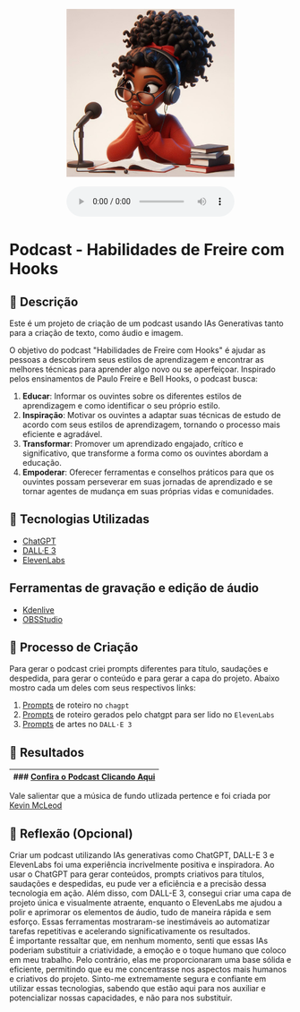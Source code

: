 <p align="center">
<img 
    src="./assets/cover.png"
    width="300"
/>
</p>

<div align="center">
    <audio src="output/podcast.mp3" controls title="Podcast"></audio>
</div>

# Podcast - Habilidades de Freire com Hooks

## 📒 Descrição
Este é um projeto de criação de um podcast usando IAs Generativas tanto para a criação de texto, como áudio e imagem.


O objetivo do podcast "Habilidades de Freire com Hooks" é ajudar as pessoas a descobrirem seus estilos de aprendizagem e encontrar as melhores técnicas para aprender algo novo ou se aperfeiçoar. Inspirado pelos ensinamentos de Paulo Freire e Bell Hooks, o podcast busca:

1. **Educar**: Informar os ouvintes sobre os diferentes estilos de aprendizagem e como identificar o seu próprio estilo.
2. **Inspiração**: Motivar os ouvintes a adaptar suas técnicas de estudo de acordo com seus estilos de aprendizagem, tornando o processo mais eficiente e agradável.
3. **Transformar**: Promover um aprendizado engajado, crítico e significativo, que transforme a forma como os ouvintes abordam a educação.
4. **Empoderar**: Oferecer ferramentas e conselhos práticos para que os ouvintes possam perseverar em suas jornadas de aprendizado e se tornar agentes de mudança em suas próprias vidas e comunidades.


## 🤖 Tecnologias Utilizadas
- [ChatGPT](https://chat.openai.com/) 
- [DALL·E 3](https://www.bing.com/images/create/?ref=hn)
- [ElevenLabs](https://beta.elevenlabs.io/)

## Ferramentas de gravação e edição de áudio
- [Kdenlive](https://kdenlive.org/en/)
- [OBSStudio](https://obsproject.com/pt-br/download)

## 🧐 Processo de Criação
Para gerar o podcast criei prompts diferentes para título, saudações e despedida, para gerar o conteúdo e para gerar a capa do projeto. Abaixo mostro cada um deles com seus respectivos links:


1. [Prompts](src/prompts/chatgpt.md) de roteiro no `chagpt`
2. [Prompts](src/prompts/roteiro-gerado-pelo-chatgpt.md) de roteiro gerados pelo chatgpt para ser lido no  `ElevenLabs`
3. [Prompts](src/prompts/dalle.md) de artes no `DALL·E 3`

## 🚀 Resultados

| ### [Confira o Podcast Clicando Aqui](/src/output/podcast.mp3) |
|--------------------------------------------------------------|

Vale salientar que a música de fundo utlizada pertence e foi criada por [Kevin McLeod](https://youtu.be/TRiBpYgjFD4?si=0l9X5kDHDyb1-M5g)

## 💭 Reflexão (Opcional)
Criar um podcast utilizando IAs generativas como ChatGPT, DALL-E 3 e ElevenLabs foi uma experiência incrivelmente positiva e inspiradora. Ao usar o ChatGPT para gerar conteúdos, prompts criativos para títulos, saudações e despedidas, eu pude ver a eficiência e a precisão dessa tecnologia em ação. Além disso, com DALL-E 3, consegui criar uma capa de projeto única e visualmente atraente, enquanto o ElevenLabs me ajudou a polir e aprimorar os elementos de áudio, tudo de maneira rápida e sem esforço. Essas ferramentas mostraram-se inestimáveis ao automatizar tarefas repetitivas e acelerando significativamente os resultados. <br>É importante ressaltar que, em nenhum momento, senti que essas IAs poderiam substituir a criatividade, a emoção e o toque humano que coloco em meu trabalho. Pelo contrário, elas me proporcionaram uma base sólida e eficiente, permitindo que eu me concentrasse nos aspectos mais humanos e criativos do projeto. Sinto-me extremamente segura e confiante em utilizar essas tecnologias, sabendo que estão aqui para nos auxiliar e potencializar nossas capacidades, e não para nos substituir.


